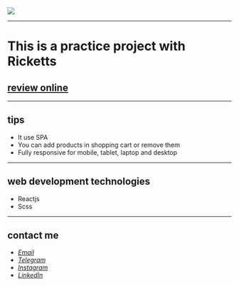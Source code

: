 <div>
  <img src="https://github.com/javadevbh/react-shopping-cart/assets/122552232/55245182-14b9-43f0-9f3d-4978d2ae17c4">
</div>

---
# This is a practice project with Ricketts
## [review online](https://javadbahrami-store-react.netlify.app/)
---
## tips
* It use SPA
* You can add products in shopping cart or remove them
* Fully responsive for mobile, tablet, laptop and desktop
---
## web development technologies
* Reactjs
* Scss
---
## contact me
* *[Email](mailto:javadev14bh@gmail.com)*
* *[Telegram](https://t.me/jav4d/)*
* *[Instagram](https://instagram.com/javaadbahrami/)*
* *[LinkedIn](https://www.linkedin.com/in/javad-bahrami-79b349259/)*
